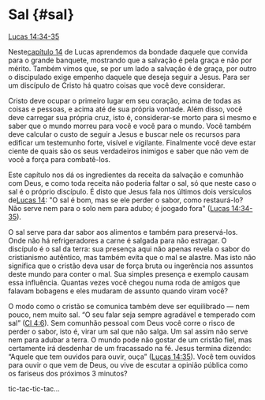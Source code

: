 # **Sal** {#sal}

[Lucas 14:34-35](http://bibliaonline.com.br/acf/lc/14/34-35)

Neste[capítulo 14](http://bibliaonline.com.br/acf/lc/14) de Lucas aprendemos da bondade daquele que convida para o grande banquete, mostrando que a salvação é pela graça e não por mérito. Também vimos que, se por um lado a salvação é de graça, por outro o discipulado exige empenho daquele que deseja seguir a Jesus. Para ser um discípulo de Cristo há quatro coisas que você deve considerar.

Cristo deve ocupar o primeiro lugar em seu coração, acima de todas as coisas e pessoas, e acima até de sua própria vontade. Além disso, você deve carregar sua própria cruz, isto é, considerar-se morto para si mesmo e saber que o mundo morreu para você e você para o mundo. Você também deve calcular o custo de seguir a Jesus e buscar nele os recursos para edificar um testemunho forte, visível e vigilante. Finalmente você deve estar ciente de quais são os seus verdadeiros inimigos e saber que não vem de você a força para combatê-los.

Este capítulo nos dá os ingredientes da receita da salvação e comunhão com Deus, e como toda receita não poderia faltar o sal, só que neste caso o sal é o próprio discípulo. É disto que Jesus fala nos últimos dois versículos de[Lucas 14](http://bibliaonline.com.br/acf/lc/14): &quot;O sal é bom, mas se ele perder o sabor, como restaurá-lo? Não serve nem para o solo nem para adubo; é joogado fora&quot; ([Lucas 14:34-35](http://bibliaonline.com.br/acf/lc/14/34-35)).

O sal serve para dar sabor aos alimentos e também para preservá-los. Onde não há refrigeradores a carne é salgada para não estragar. O discípulo é o sal da terra: sua presença aqui não apenas revela o sabor do cristianismo autêntico, mas também evita que o mal se alastre. Mas isto não significa que o cristão deva usar de força bruta ou ingerência nos assuntos deste mundo para conter o mal. Sua simples presença e exemplo causam essa influência. Quantas vezes você chegou numa roda de amigos que falavam bobagens e eles mudaram de assunto quando viram você?

O modo como o cristão se comunica também deve ser equilibrado — nem pouco, nem muito sal. “O seu falar seja sempre agradável e temperado com sal” ([Cl 4:6](http://bibliaonline.com.br/acf/cl/4/6)). Sem comunhão pessoal com Deus você corre o risco de perder o sabor, isto é, virar um sal que não salga. Um sal assim não serve nem para adubar a terra. O mundo pode não gostar de um cristão fiel, mas certamente irá desdenhar de um fracassado na fé. Jesus termina dizendo: “Aquele que tem ouvidos para ouvir, ouça” ([Lucas 14:35](http://bibliaonline.com.br/acf/lc/14/35)). Você tem ouvidos para ouvir o que vem de Deus, ou vive de escutar a opinião pública como os fariseus dos próximos 3 minutos?

tic-tac-tic-tac...